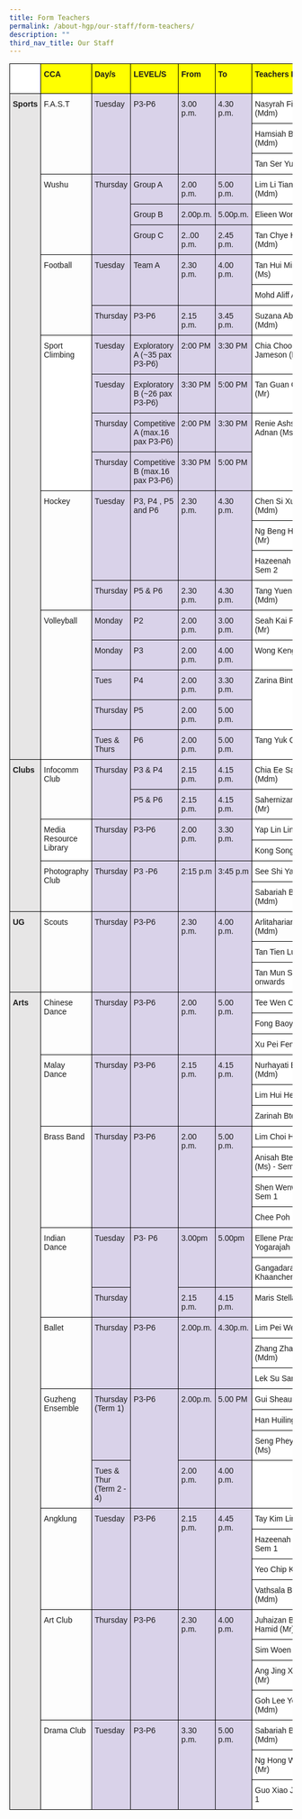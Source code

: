 ```yaml
---
title: Form Teachers
permalink: /about-hgp/our-staff/form-teachers/
description: ""
third_nav_title: Our Staff
---
```

<style type="text/css">
.tg  {border-collapse:collapse;border-spacing:0;margin:0px auto;}
.tg td{border-color:black;border-style:solid;border-width:1px;font-family:Arial, sans-serif;font-size:14px;
  overflow:hidden;padding:10px 5px;word-break:normal;}
.tg th{border-color:black;border-style:solid;border-width:1px;font-family:Arial, sans-serif;font-size:14px;
  font-weight:normal;overflow:hidden;padding:10px 5px;word-break:normal;}
.tg .tg-nj25{background-color:#D9D2E9;text-align:left;vertical-align:top}
.tg .tg-f62g{background-color:#D8D8D8;text-align:left;vertical-align:top}
.tg .tg-ktyi{background-color:#FFF;text-align:left;vertical-align:top}
.tg .tg-aiub{background-color:#FF0;font-weight:bold;text-align:left;vertical-align:top}
.tg .tg-bcfl{background-color:#E7E6E6;font-weight:bold;text-align:left;vertical-align:top}
.tg .tg-0lax{text-align:left;vertical-align:top}
</style>
<table class="tg">
<thead>
  <tr>
    <th class="tg-ktyi" rowspan="2"></th>
    <th class="tg-aiub" rowspan="2">CCA</th>
    <th class="tg-aiub" rowspan="2">Day/s</th>
    <th class="tg-aiub" rowspan="2">LEVEL/S</th>
    <th class="tg-aiub" rowspan="2">From</th>
    <th class="tg-aiub" rowspan="2">To</th>
    <th class="tg-aiub" rowspan="2">Teachers IC</th>
    <th class="tg-aiub" rowspan="2">Tuesday <br>Venue</th>
    <th class="tg-aiub" rowspan="2">Thursday<br>Venue</th>
  </tr>
  <tr>
  </tr>
</thead>
<tbody>
  <tr>
    <td class="tg-bcfl" rowspan="22">Sports</td>
    <td class="tg-0lax" rowspan="3">F.A.S.T</td>
    <td class="tg-nj25" rowspan="3">Tuesday</td>
    <td class="tg-nj25" rowspan="3">P3-P6</td>
    <td class="tg-nj25" rowspan="3">3.00 p.m.</td>
    <td class="tg-nj25" rowspan="3">4.30 p.m.</td>
    <td class="tg-ktyi"><span style="background-color:#FFF">Nasyrah Fitriawaty (Mdm) </span></td>
    <td class="tg-0lax" rowspan="3">Hall</td>
    <td class="tg-f62g" rowspan="3"></td>
  </tr>
  <tr>
    <td class="tg-ktyi"><span style="background-color:#FFF">Hamsiah Bte Ahmad (Mdm)</span></td>
  </tr>
  <tr>
    <td class="tg-ktyi"><span style="background-color:#FFF">Tan Ser Yunn, Kevin (Mr)</span></td>
  </tr>
  <tr>
    <td class="tg-0lax" rowspan="3">Wushu</td>
    <td class="tg-nj25" rowspan="3">Thursday</td>
    <td class="tg-nj25"><span style="background-color:#D9D2E9">Group A</span></td>
    <td class="tg-nj25"><span style="background-color:#D9D2E9">2.00 p.m.</span></td>
    <td class="tg-nj25"><span style="background-color:#D9D2E9">5.00 p.m.</span></td>
    <td class="tg-ktyi"><span style="background-color:#FFF">Lim Li Tiang, Lena (Mdm)</span></td>
    <td class="tg-f62g" rowspan="3"></td>
    <td class="tg-0lax" rowspan="3">Hall</td>
  </tr>
  <tr>
    <td class="tg-nj25"><span style="background-color:#D9D2E9">Group B</span></td>
    <td class="tg-nj25"><span style="background-color:#D9D2E9">2.00p.m.</span></td>
    <td class="tg-nj25"><span style="background-color:#D9D2E9">5.00p.m.</span></td>
    <td class="tg-0lax">Elieen Wong Yi Ling</td>
  </tr>
  <tr>
    <td class="tg-nj25"><span style="background-color:#D9D2E9">Group C</span></td>
    <td class="tg-nj25"><span style="background-color:#D9D2E9">2..00 p.m.</span></td>
    <td class="tg-nj25"><span style="background-color:#D9D2E9">2.45 p.m.</span></td>
    <td class="tg-ktyi"><span style="background-color:#FFF">Tan Chye Hee, Cindy (Mdm)</span></td>
  </tr>
  <tr>
    <td class="tg-0lax" rowspan="3">Football</td>
    <td class="tg-nj25" rowspan="2">Tuesday</td>
    <td class="tg-nj25" rowspan="2">Team A</td>
    <td class="tg-nj25" rowspan="2">2.30 p.m.</td>
    <td class="tg-nj25" rowspan="2">4.00 p.m.</td>
    <td class="tg-ktyi"><span style="background-color:#FFF">Tan Hui Min, Celeste (Ms)</span></td>
    <td class="tg-0lax" rowspan="3">Parade Square <br>&amp; Field</td>
    <td class="tg-0lax" rowspan="3">Parade Square <br>&amp; Field</td>
  </tr>
  <tr>
    <td class="tg-ktyi"><span style="background-color:#FFF">Mohd Aliff Asraf (Mr)</span></td>
  </tr>
  <tr>
    <td class="tg-nj25"><span style="background-color:#D9D2E9">Thursday</span></td>
    <td class="tg-nj25"><span style="background-color:#D9D2E9">P3-P6 </span></td>
    <td class="tg-nj25"><span style="background-color:#D9D2E9">2.15 p.m.</span></td>
    <td class="tg-nj25"><span style="background-color:#D9D2E9">3.45 p.m.</span></td>
    <td class="tg-ktyi"><span style="background-color:#FFF">Suzana Abdul Rahim (Mdm)</span></td>
  </tr>
  <tr>
    <td class="tg-ktyi" rowspan="4">Sport Climbing</td>
    <td class="tg-nj25"><span style="background-color:#D9D2E9">Tuesday</span></td>
    <td class="tg-nj25"><span style="background-color:#D9D2E9">Exploratory A (~35 pax P3-P6)</span></td>
    <td class="tg-nj25"><span style="background-color:#D9D2E9">2:00 PM</span></td>
    <td class="tg-nj25"><span style="background-color:#D9D2E9">3:30 PM</span></td>
    <td class="tg-ktyi"><span style="background-color:#FFF">Chia Choong Kit Jameson (Mr</span></td>
    <td class="tg-0lax" rowspan="4">Indoor Rockwall</td>
    <td class="tg-0lax" rowspan="4">Indoor Rockwall</td>
  </tr>
  <tr>
    <td class="tg-nj25"><span style="background-color:#D9D2E9">Tuesday</span></td>
    <td class="tg-nj25"><span style="background-color:#D9D2E9">Exploratory B (~26 pax P3-P6)</span></td>
    <td class="tg-nj25"><span style="background-color:#D9D2E9">3:30 PM</span></td>
    <td class="tg-nj25"><span style="background-color:#D9D2E9">5:00 PM</span></td>
    <td class="tg-ktyi"><span style="background-color:#FFF">Tan Guan Chin, Alvin (Mr)</span></td>
  </tr>
  <tr>
    <td class="tg-nj25"><span style="background-color:#D9D2E9">Thursday</span></td>
    <td class="tg-nj25"><span style="background-color:#D9D2E9">Competitive A (max.16 pax P3-P6)</span></td>
    <td class="tg-nj25"><span style="background-color:#D9D2E9">2:00 PM</span></td>
    <td class="tg-nj25"><span style="background-color:#D9D2E9">3:30 PM</span></td>
    <td class="tg-ktyi" rowspan="2">Renie Ashsyakirin Binte Adnan (Ms)</td>
  </tr>
  <tr>
    <td class="tg-nj25"><span style="background-color:#D9D2E9">Thursday</span></td>
    <td class="tg-nj25"><span style="background-color:#D9D2E9">Competitive B (max.16 pax P3-P6)</span></td>
    <td class="tg-nj25"><span style="background-color:#D9D2E9">3:30 PM</span></td>
    <td class="tg-nj25"><span style="background-color:#D9D2E9">5:00 PM</span></td>
  </tr>
  <tr>
    <td class="tg-0lax" rowspan="4">Hockey</td>
    <td class="tg-nj25" rowspan="3">Tuesday</td>
    <td class="tg-nj25" rowspan="3">P3, P4 , P5 and P6</td>
    <td class="tg-nj25" rowspan="3">2.30 p.m.<br> </td>
    <td class="tg-nj25" rowspan="3">4.30 p.m.<br></td>
    <td class="tg-ktyi"><span style="background-color:#FFF">Chen Si Xuan, Serene (Mdm)</span></td>
    <td class="tg-0lax" rowspan="4">Lower ISH </td>
    <td class="tg-0lax" rowspan="4">Lower ISH </td>
  </tr>
  <tr>
    <td class="tg-ktyi"><span style="background-color:#FFF">Ng Beng Hong, Eythan (Mr)</span></td>
  </tr>
  <tr>
    <td class="tg-ktyi"><span style="background-color:#FFF">Hazeenah Bee (Mdm) - Sem 2</span></td>
  </tr>
  <tr>
    <td class="tg-nj25"><span style="background-color:#D9D2E9">Thursday</span></td>
    <td class="tg-nj25"><span style="background-color:#D9D2E9">P5 &amp; P6</span></td>
    <td class="tg-nj25"><span style="background-color:#D9D2E9">2.30 p.m.</span></td>
    <td class="tg-nj25"><span style="background-color:#D9D2E9">4.30 p.m.</span></td>
    <td class="tg-0lax">Tang Yuen Peng Angela (Mdm)</td>
  </tr>
  <tr>
    <td class="tg-0lax" rowspan="5">Volleyball</td>
    <td class="tg-nj25"><span style="background-color:#D9D2E9">Monday</span></td>
    <td class="tg-nj25"><span style="background-color:#D9D2E9">P2</span></td>
    <td class="tg-nj25"><span style="background-color:#D9D2E9">2.00 p.m.</span></td>
    <td class="tg-nj25"><span style="background-color:#D9D2E9">3.00 p.m.</span></td>
    <td class="tg-ktyi"><span style="background-color:#FFF">Seah Kai Ren, Harold (Mr)</span></td>
    <td class="tg-0lax" rowspan="5">Upper ISH</td>
    <td class="tg-0lax" rowspan="5">Upper ISH</td>
  </tr>
  <tr>
    <td class="tg-nj25"><span style="background-color:#D9D2E9">Monday</span></td>
    <td class="tg-nj25"><span style="background-color:#D9D2E9">P3</span></td>
    <td class="tg-nj25"><span style="background-color:#D9D2E9">2.00 p.m.</span></td>
    <td class="tg-nj25"><span style="background-color:#D9D2E9">4.00 p.m.</span></td>
    <td class="tg-ktyi"><span style="background-color:#FFF">Wong Keng (Mr)</span></td>
  </tr>
  <tr>
    <td class="tg-nj25"><span style="background-color:#D9D2E9">Tues</span></td>
    <td class="tg-nj25"><span style="background-color:#D9D2E9">P4</span></td>
    <td class="tg-nj25"><span style="background-color:#D9D2E9">2.00 p.m.</span></td>
    <td class="tg-nj25"><span style="background-color:#D9D2E9">3.30 p.m.</span></td>
    <td class="tg-ktyi" rowspan="2">Zarina Binte Sidik (Ms)</td>
  </tr>
  <tr>
    <td class="tg-nj25"><span style="background-color:#D9D2E9">Thursday</span></td>
    <td class="tg-nj25"><span style="background-color:#D9D2E9">P5</span></td>
    <td class="tg-nj25"><span style="background-color:#D9D2E9">2.00 p.m.</span></td>
    <td class="tg-nj25"><span style="background-color:#D9D2E9">5.00 p.m.</span></td>
  </tr>
  <tr>
    <td class="tg-nj25"><span style="background-color:#D9D2E9">Tues &amp; Thurs</span></td>
    <td class="tg-nj25"><span style="background-color:#D9D2E9">P6</span></td>
    <td class="tg-nj25"><span style="background-color:#D9D2E9">2.00 p.m.</span></td>
    <td class="tg-nj25"><span style="background-color:#D9D2E9">5.00 p.m.</span></td>
    <td class="tg-ktyi"><span style="background-color:#FFF">Tang Yuk Ching (Ms)</span></td>
  </tr>
  <tr>
    <td class="tg-bcfl" rowspan="7">Clubs</td>
    <td class="tg-0lax" rowspan="3">Infocomm Club</td>
    <td class="tg-nj25" rowspan="3">Thursday</td>
    <td class="tg-nj25"><span style="background-color:#D9D2E9">P3 &amp; P4</span></td>
    <td class="tg-nj25"><span style="background-color:#D9D2E9">2.15 p.m.</span></td>
    <td class="tg-nj25"><span style="background-color:#D9D2E9">4.15 p.m.</span></td>
    <td class="tg-ktyi"><span style="background-color:#FFF">Chia Ee San, Serene (Mdm)</span></td>
    <td class="tg-f62g"></td>
    <td class="tg-0lax">Comp Lab 3</td>
  </tr>
  <tr>
    <td class="tg-nj25" rowspan="2">P5 &amp; P6</td>
    <td class="tg-nj25" rowspan="2">2.15 p.m.</td>
    <td class="tg-nj25" rowspan="2">4.15 p.m.</td>
    <td class="tg-ktyi" rowspan="2">Sahernizam Bin Limat (Mr)</td>
    <td class="tg-f62g" rowspan="2"></td>
    <td class="tg-0lax" rowspan="2">Comp Lab 3</td>
  </tr>
  <tr>
  </tr>
  <tr>
    <td class="tg-ktyi" rowspan="2">Media Resource Library</td>
    <td class="tg-nj25" rowspan="2">Thursday</td>
    <td class="tg-nj25" rowspan="2">P3-P6</td>
    <td class="tg-nj25" rowspan="2">2.00 p.m.</td>
    <td class="tg-nj25" rowspan="2">3.30 p.m.</td>
    <td class="tg-ktyi"><span style="background-color:#FFF">Yap Lin Lin (Mdm)</span></td>
    <td class="tg-f62g" rowspan="2"></td>
    <td class="tg-0lax" rowspan="2">Library</td>
  </tr>
  <tr>
    <td class="tg-ktyi"><span style="background-color:#FFF">Kong Song Yin (Mdm)</span></td>
  </tr>
  <tr>
    <td class="tg-0lax" rowspan="2">Photography Club</td>
    <td class="tg-nj25" rowspan="2">Thursday</td>
    <td class="tg-nj25" rowspan="2">P3 -P6</td>
    <td class="tg-nj25" rowspan="2">2:15 p.m</td>
    <td class="tg-nj25" rowspan="2">3:45 p.m</td>
    <td class="tg-ktyi"><span style="background-color:#FFF">See Shi Yau (Mr)</span></td>
    <td class="tg-f62g" rowspan="2"></td>
    <td class="tg-0lax" rowspan="2">Comp Lab 1</td>
  </tr>
  <tr>
    <td class="tg-ktyi"><span style="background-color:#FFF">Sabariah Bte Ismail (Mdm)</span><br></td>
  </tr>
  <tr>
    <td class="tg-bcfl" rowspan="3">UG</td>
    <td class="tg-0lax" rowspan="3">Scouts</td>
    <td class="tg-nj25" rowspan="3">Thursday</td>
    <td class="tg-nj25" rowspan="3">P3-P6</td>
    <td class="tg-nj25" rowspan="3">2.30 p.m.</td>
    <td class="tg-nj25" rowspan="3">4.00 p.m.</td>
    <td class="tg-0lax">Arlitaharianty Sayrol (Mdm)</td>
    <td class="tg-f62g" rowspan="3"></td>
    <td class="tg-0lax" rowspan="3">Beside Cherish Room<br>Ideaz Room</td>
  </tr>
  <tr>
    <td class="tg-0lax">Tan Tien Lung (Mr)</td>
  </tr>
  <tr>
    <td class="tg-ktyi"><span style="background-color:#FFF">Tan Mun Sing - Term 2 onwards</span></td>
  </tr>
  <tr>
    <td class="tg-bcfl" rowspan="31">Arts</td>
    <td class="tg-0lax" rowspan="3">Chinese Dance</td>
    <td class="tg-nj25" rowspan="3">Thursday</td>
    <td class="tg-nj25" rowspan="3">P3-P6</td>
    <td class="tg-nj25" rowspan="3">2.00 p.m.</td>
    <td class="tg-nj25" rowspan="3">5.00 p.m.</td>
    <td class="tg-ktyi"><span style="background-color:#FFF">Tee Wen Chi (Mdm)</span></td>
    <td class="tg-f62g" rowspan="3"></td>
    <td class="tg-0lax" rowspan="3">Pal Room 1</td>
  </tr>
  <tr>
    <td class="tg-ktyi"><span style="background-color:#FFF">Fong Baoyu (Ms)</span></td>
  </tr>
  <tr>
    <td class="tg-ktyi"><span style="background-color:#FFF">Xu Pei Fen (Mdm)</span></td>
  </tr>
  <tr>
    <td class="tg-0lax" rowspan="3">Malay Dance</td>
    <td class="tg-nj25" rowspan="3">Thursday</td>
    <td class="tg-nj25" rowspan="3">P3-P6</td>
    <td class="tg-nj25" rowspan="3">2.15 p.m.</td>
    <td class="tg-nj25" rowspan="3">4.15 p.m.</td>
    <td class="tg-ktyi"><span style="background-color:#FFF">Nurhayati Binte Rosli (Mdm)</span></td>
    <td class="tg-f62g" rowspan="3"></td>
    <td class="tg-0lax" rowspan="3">Dance Room</td>
  </tr>
  <tr>
    <td class="tg-ktyi"><span style="background-color:#FFF">Lim Hui Heng , Ivy (Ms)</span></td>
  </tr>
  <tr>
    <td class="tg-ktyi"><span style="background-color:#FFF">Zarinah Bte Ali (Ms)</span></td>
  </tr>
  <tr>
    <td class="tg-0lax" rowspan="4">Brass Band</td>
    <td class="tg-nj25" rowspan="4">Thursday</td>
    <td class="tg-nj25" rowspan="4">P3-P6</td>
    <td class="tg-nj25" rowspan="4">2.00 p.m.</td>
    <td class="tg-nj25" rowspan="4">5.00 p.m.</td>
    <td class="tg-ktyi"><span style="background-color:#FFF">Lim Choi Hwee (Mdm)</span></td>
    <td class="tg-f62g" rowspan="4"></td>
    <td class="tg-0lax" rowspan="4">Theatrette </td>
  </tr>
  <tr>
    <td class="tg-ktyi"><span style="background-color:#FFF">Anisah Bte Abdul Khalid (Ms) - Sem 1</span></td>
  </tr>
  <tr>
    <td class="tg-ktyi"><span style="background-color:#FFF">Shen Wenwen (Mdm) - Sem 1</span></td>
  </tr>
  <tr>
    <td class="tg-ktyi"><span style="background-color:#FFF">Chee Poh Lai</span></td>
  </tr>
  <tr>
    <td class="tg-0lax" rowspan="3">Indian Dance</td>
    <td class="tg-nj25" rowspan="2">Tuesday </td>
    <td class="tg-nj25" rowspan="3">P3- P6</td>
    <td class="tg-nj25" rowspan="2">3.00pm </td>
    <td class="tg-nj25" rowspan="2">5.00pm </td>
    <td class="tg-0lax">Ellene Prashanti D/O T Yogarajah (Mrs)</td>
    <td class="tg-f62g" rowspan="3"></td>
    <td class="tg-0lax" rowspan="3">SFE Room</td>
  </tr>
  <tr>
    <td class="tg-ktyi"><span style="background-color:#FFF">Gangadaran Khaanchennah (Mrs)</span></td>
  </tr>
  <tr>
    <td class="tg-nj25"><span style="background-color:#D9D2E9">Thursday</span></td>
    <td class="tg-nj25"><span style="background-color:#D9D2E9">2.15 p.m.</span></td>
    <td class="tg-nj25"><span style="background-color:#D9D2E9">4.15 p.m.</span></td>
    <td class="tg-0lax">Maris Stella Felix (Ms)</td>
  </tr>
  <tr>
    <td class="tg-0lax" rowspan="3">Ballet</td>
    <td class="tg-nj25" rowspan="3">Thursday</td>
    <td class="tg-nj25" rowspan="3">P3-P6</td>
    <td class="tg-nj25" rowspan="3">2.00p.m. </td>
    <td class="tg-nj25" rowspan="3">4.30p.m.</td>
    <td class="tg-ktyi"><span style="background-color:#FFF">Lim Pei Wen (Mdm)</span></td>
    <td class="tg-f62g" rowspan="3"></td>
    <td class="tg-0lax" rowspan="3">Pal Room 2</td>
  </tr>
  <tr>
    <td class="tg-ktyi"><span style="background-color:#FFF">Zhang Zhaoling (Mdm)&nbsp;&nbsp;&nbsp;&nbsp;&nbsp;&nbsp;&nbsp;&nbsp;&nbsp;&nbsp;&nbsp;&nbsp;&nbsp;&nbsp;&nbsp;&nbsp;&nbsp;&nbsp;&nbsp;&nbsp;&nbsp;&nbsp;&nbsp;&nbsp;&nbsp;&nbsp;&nbsp;&nbsp;&nbsp;&nbsp;</span></td>
  </tr>
  <tr>
    <td class="tg-ktyi"><span style="background-color:#FFF">Lek Su San (Mdm)</span><br></td>
  </tr>
  <tr>
    <td class="tg-0lax" rowspan="4">Guzheng Ensemble</td>
    <td class="tg-nj25" rowspan="3">Thursday (Term 1)</td>
    <td class="tg-nj25" rowspan="4">P3-P6</td>
    <td class="tg-nj25" rowspan="3">2.00p.m.</td>
    <td class="tg-nj25" rowspan="3">5.00 PM</td>
    <td class="tg-ktyi"><span style="background-color:#FFF">Gui Sheau Li (Mdm)</span></td>
    <td class="tg-f62g" rowspan="3"></td>
    <td class="tg-0lax" rowspan="3">Music Room 1 &amp; 2</td>
  </tr>
  <tr>
    <td class="tg-ktyi"><span style="background-color:#FFF">Han Huiling (Mdm)</span></td>
  </tr>
  <tr>
    <td class="tg-ktyi"><span style="background-color:#FFF">Seng Phey Huang, Chyrl (Ms)</span></td>
  </tr>
  <tr>
    <td class="tg-nj25"><span style="background-color:#D9D2E9">Tues &amp; Thur (Term 2 - 4)</span></td>
    <td class="tg-nj25"><span style="background-color:#D9D2E9">2.00 p.m.</span></td>
    <td class="tg-nj25"><span style="background-color:#D9D2E9">4.00 p.m.</span></td>
    <td class="tg-ktyi"></td>
    <td class="tg-f62g"></td>
    <td class="tg-0lax"></td>
  </tr>
  <tr>
    <td class="tg-0lax" rowspan="4">Angklung</td>
    <td class="tg-nj25" rowspan="4">Tuesday </td>
    <td class="tg-nj25" rowspan="4">P3-P6</td>
    <td class="tg-nj25" rowspan="4">2.15 p.m. </td>
    <td class="tg-nj25" rowspan="4">4.45 p.m. </td>
    <td class="tg-ktyi"><span style="background-color:#FFF">Tay Kim Ling (Miss)</span></td>
    <td class="tg-0lax" rowspan="4">Angklung Room</td>
    <td class="tg-f62g" rowspan="4"></td>
  </tr>
  <tr>
    <td class="tg-ktyi"><span style="background-color:#FFF">Hazeenah Bee (Mdm) - Sem 1</span></td>
  </tr>
  <tr>
    <td class="tg-ktyi"><span style="background-color:#FFF">Yeo Chip Kheong (Mr)</span></td>
  </tr>
  <tr>
    <td class="tg-ktyi"><span style="background-color:#FFF">Vathsala Balakrishnan (Mdm)&nbsp;&nbsp;&nbsp;</span></td>
  </tr>
  <tr>
    <td class="tg-0lax" rowspan="4">Art Club</td>
    <td class="tg-nj25" rowspan="4">Thursday</td>
    <td class="tg-nj25" rowspan="4">P3-P6</td>
    <td class="tg-nj25" rowspan="4">2.30 p.m.</td>
    <td class="tg-nj25" rowspan="4">4.00 p.m.</td>
    <td class="tg-ktyi"><span style="background-color:#FFF">Juhaizan Bin Abdul Hamid (Mr)</span></td>
    <td class="tg-f62g" rowspan="4"></td>
    <td class="tg-0lax" rowspan="4">Art Room 1, 2 <br>and 3</td>
  </tr>
  <tr>
    <td class="tg-ktyi"><span style="background-color:#FFF">Sim Woen Ting (Mdm)</span></td>
  </tr>
  <tr>
    <td class="tg-ktyi"><span style="background-color:#FFF">Ang Jing Xuan, Xavier (Mr)</span></td>
  </tr>
  <tr>
    <td class="tg-ktyi"><span style="background-color:#FFF">Goh Lee Yen, Pauline (Mdm)</span></td>
  </tr>
  <tr>
    <td class="tg-0lax" rowspan="3">Drama Club</td>
    <td class="tg-nj25" rowspan="3">Tuesday</td>
    <td class="tg-nj25" rowspan="3">P3-P6</td>
    <td class="tg-nj25" rowspan="3">3.30 p.m.</td>
    <td class="tg-nj25" rowspan="3">5.00 p.m.</td>
    <td class="tg-ktyi"><span style="background-color:#FFF">Sabariah Bte Kassim (Mdm)</span></td>
    <td class="tg-0lax" rowspan="3">PAL Room 1</td>
    <td class="tg-f62g" rowspan="3"></td>
  </tr>
  <tr>
    <td class="tg-ktyi"><span style="background-color:#FFF">Ng Hong Wah Desmond (Mr)</span></td>
  </tr>
  <tr>
    <td class="tg-ktyi"><span style="background-color:#FFF">Guo Xiao Jin (Ms) - Sem 1</span></td>
  </tr>
</tbody>
</table>